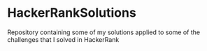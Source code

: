 # HackerRankSolutions

Repository containing some of my solutions applied to some of the challenges that I solved in HackerRank
